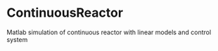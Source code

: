 ContinuousReactor
=================

Matlab simulation of continuous reactor with linear models and control system
